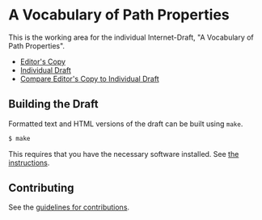# A Vocabulary of Path Properties

This is the working area for the individual Internet-Draft, "A Vocabulary of Path Properties".

* [Editor's Copy](https://theri.github.io/draft-enghardt-panrg-path-properties/#go.draft-enghardt-panrg-path-properties.html)
* [Individual Draft](https://tools.ietf.org/html/draft-enghardt-panrg-path-properties)
* [Compare Editor's Copy to Individual Draft](https://theri.github.io/draft-enghardt-panrg-path-properties/#go.draft-enghardt-panrg-path-properties.diff)

## Building the Draft

Formatted text and HTML versions of the draft can be built using `make`.

```sh
$ make
```

This requires that you have the necessary software installed.  See
[the instructions](https://github.com/martinthomson/i-d-template/blob/master/doc/SETUP.md).


## Contributing

See the
[guidelines for contributions](https://github.com/theri/draft-enghardt-panrg-path-properties/blob/master/CONTRIBUTING.md).
